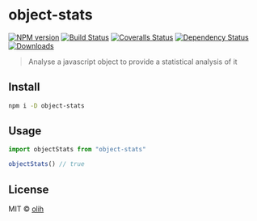 # object-stats

[![NPM version][npm-image]][npm-url]
[![Build Status][travis-image]][travis-url]
[![Coveralls Status][coveralls-image]][coveralls-url]
[![Dependency Status][depstat-image]][depstat-url]
[![Downloads][download-badge]][npm-url]

> Analyse a javascript object to provide a statistical analysis of it

## Install

```sh
npm i -D object-stats
```

## Usage

```js
import objectStats from "object-stats"

objectStats() // true
```

## License

MIT © [olih](http://github.com/flarebyte)

[npm-url]: https://npmjs.org/package/object-stats
[npm-image]: https://img.shields.io/npm/v/object-stats.svg?style=flat-square

[travis-url]: https://travis-ci.org/flarebyte/object-stats
[travis-image]: https://img.shields.io/travis/flarebyte/object-stats.svg?style=flat-square

[coveralls-url]: https://coveralls.io/r/flarebyte/object-stats
[coveralls-image]: https://img.shields.io/coveralls/flarebyte/object-stats.svg?style=flat-square

[depstat-url]: https://david-dm.org/flarebyte/object-stats
[depstat-image]: https://david-dm.org/flarebyte/object-stats.svg?style=flat-square

[download-badge]: http://img.shields.io/npm/dm/object-stats.svg?style=flat-square
